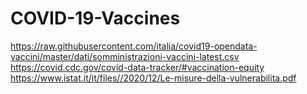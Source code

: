 # COVID-19-Vaccines

https://raw.githubusercontent.com/italia/covid19-opendata-vaccini/master/dati/somministrazioni-vaccini-latest.csv
https://covid.cdc.gov/covid-data-tracker/#vaccination-equity
https://www.istat.it/it/files//2020/12/Le-misure-della-vulnerabilita.pdf
